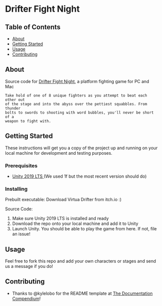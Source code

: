 # Drifter Fight Night

## Table of Contents

- [About](#about)
- [Getting Started](#getting_started)
- [Usage](#usage)
- [Contributing](#contributing)

## About <a name = "about"></a>

Source code for <a href="https://drifters-studios.itch.io/drifter-fight-night">Drifter Fight Night</a>, a platform fighting game for PC and Mac

```
Take hold of one of 8 unique fighters as you attempt to beat each other out
of the stage and into the abyss over the pettiest squabbles. From thunder
bolts to swords to shooting with word bubbles, you'll never be short of a
weapon to fight with.
```

## Getting Started <a name = "getting_started"></a>

These instructions will get you a copy of the project up and running on your local machine for development and testing purposes.

### Prerequisites

* <a href="https://unity.com/releases/2019-lts">Unity 2019 LTS </a>(We used 1f but the most recent version should do)

### Installing

Prebuilt executable: Download Virtua Drifter from itch.io :)

Source Code:
1. Make sure Unity 2019 LTS is installed and ready
2. Download the repo onto your local machine and add it to Unity
3. Launch Unity. You should be able to play the game from here. If not, file an issue!

## Usage <a name = "usage"></a>

Feel free to fork this repo and add your own characters or stages and send us a message if you do!

## Contributing <a name="contributing"></a>
* Thanks to @kylelobo for the README template at <a href="https://github.com/kylelobo/The-Documentation-Compendium">The Documentation Compendium</a>!
